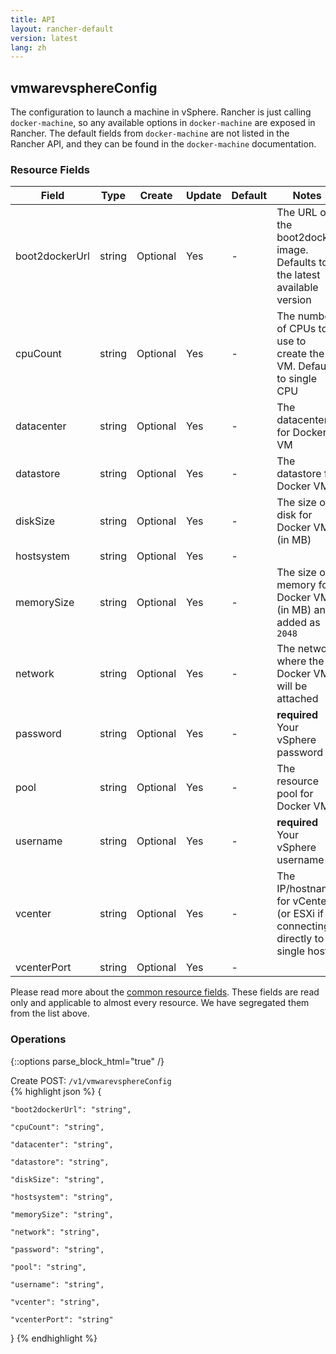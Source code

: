 ```yaml
---
title: API
layout: rancher-default
version: latest
lang: zh
---
```


## vmwarevsphereConfig

The configuration to launch a machine in vSphere. Rancher is just calling `docker-machine`, so any available options in `docker-machine` are exposed in Rancher. The default fields from `docker-machine` are not listed in the Rancher API, and they can be found in the `docker-machine` documentation.

### Resource Fields

Field | Type | Create | Update | Default | Notes
---|---|---|---|---|---
boot2dockerUrl | string | Optional | Yes | - | The URL of the boot2docker image. Defaults to the latest available version
cpuCount | string | Optional | Yes | - | The number of CPUs to use to create the VM. Defaults to single CPU
datacenter | string | Optional | Yes | - | The datacenter for Docker VM
datastore | string | Optional | Yes | - | The datastore for Docker VM
diskSize | string | Optional | Yes | - | The size of disk for Docker VM (in MB)
hostsystem | string | Optional | Yes | - | 
memorySize | string | Optional | Yes | - | The size of memory for Docker VM (in MB) and added as `2048`
network | string | Optional | Yes | - | The network where the Docker VM will be attached
password | string | Optional | Yes | - | <strong>required</strong> Your vSphere password
pool | string | Optional | Yes | - | The resource pool for Docker VM
username | string | Optional | Yes | - | <strong>required</strong> Your vSphere username
vcenter | string | Optional | Yes | - | The IP/hostname for vCenter (or ESXi if connecting directly to a single host)
vcenterPort | string | Optional | Yes | - | 


Please read more about the [common resource fields]({{site.baseurl}}/rancher/{{page.version}}/{{page.lang}}/api/common/). 
These fields are read only and applicable to almost every resource. We have segregated them from the list above.


### Operations
{::options parse_block_html="true" /}



<div class="action">
<span class="header">
Create
<span class="headerright">POST:  <code>/v1/vmwarevsphereConfig</code></span></span>
<div class="action-contents">
{% highlight json %} 
{

	"boot2dockerUrl": "string",

	"cpuCount": "string",

	"datacenter": "string",

	"datastore": "string",

	"diskSize": "string",

	"hostsystem": "string",

	"memorySize": "string",

	"network": "string",

	"password": "string",

	"pool": "string",

	"username": "string",

	"vcenter": "string",

	"vcenterPort": "string"

} 
{% endhighlight %}
</div>
</div>










